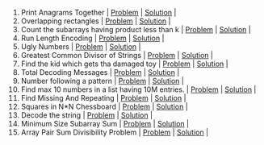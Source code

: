 1. Print Anagrams Together | [Problem](https://practice.geeksforgeeks.org/problems/print-anagrams-together) | [Solution]() |
2. Overlapping rectangles | [Problem]() | [Solution]() | 
3. Count the subarrays having product less than k | [Problem]() | [Solution]() |
4. Run Length Encoding | [Problem]() | [Solution]() |
5. Ugly Numbers | [Problem](https://practice.geeksforgeeks.org/problems/ugly-numbers2254/1/) | [Solution]() |
6. Greatest Common Divisor of Strings | [Problem](https://leetcode.com/problems/greatest-common-divisor-of-strings/) | [Solution]() |
7. Find the kid which gets tha damaged toy | [Problem](https://www.geeksforgeeks.org/distributing-m-items-circle-size-n-starting-k-th-position/) | [Solution]() |
8. Total Decoding Messages | [Problem](https://practice.geeksforgeeks.org/problems/total-decoding-messages1235/1/) | [Solution]() |
9. Number following a pattern | [Problem](https://practice.geeksforgeeks.org/problems/number-following-a-pattern3126/1) | [Solution]() |
10. Find max 10 numbers in a list having 10M entries. | [Problem]() | [Solution]() |
11. Find Missing And Repeating | [Problem](https://practice.geeksforgeeks.org/problems/find-missing-and-repeating2512/1/) | [Solution]() |
12. Squares in N*N Chessboard | [Problem](https://practice.geeksforgeeks.org/problems/squares-in-nn-chessboard1801/1) | [Solution]() |
13. Decode the string | [Problem](https://practice.geeksforgeeks.org/problems/decode-the-string2444/1) | [Solution]() |
14. Minimum Size Subarray Sum | [Problem](https://leetcode.com/problems/minimum-size-subarray-sum/) | [Solution]() |
15. Array Pair Sum Divisibility Problem | [Problem](https://practice.geeksforgeeks.org/problems/array-pair-sum-divisibility-problem3257/1) | [Solution]() |
